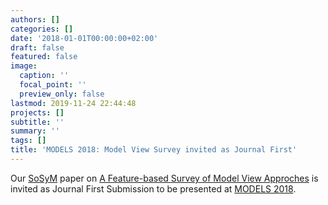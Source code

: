 ```yaml
---
authors: []
categories: []
date: '2018-01-01T00:00:00+02:00'
draft: false
featured: false
image:
  caption: ''
  focal_point: ''
  preview_only: false
lastmod: 2019-11-24 22:44:48
projects: []
subtitle: ''
summary: ''
tags: []
title: 'MODELS 2018: Model View Survey invited as Journal First'
---
```


Our [SoSyM](https://link.springer.com/journal/10270) paper on 
[A Feature-based Survey of Model View Approches](https://link.springer.com/article/10.1007/s10270-017-0622-9) is 
invited as Journal First Submission to be presented at [MODELS 2018](http://www.modelsconference.org/).

